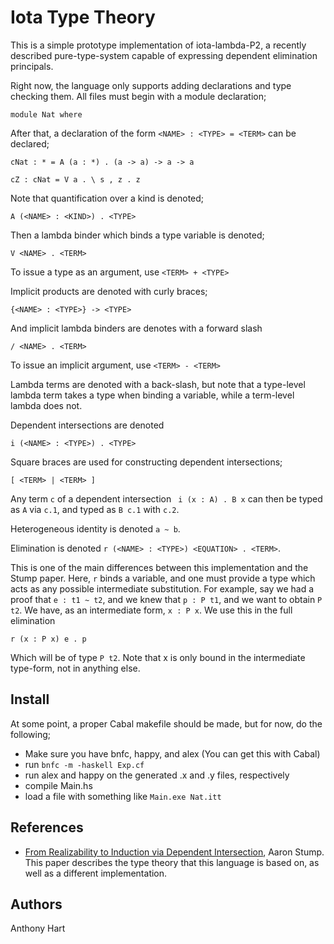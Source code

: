 Iota Type Theory
===================

This is a simple prototype implementation of iota-lambda-P2, a
recently described pure-type-system capable of expressing
dependent elimination principals.

Right now, the language only supports adding declarations
and type checking them. All files must begin with a module
declaration;

```
module Nat where
```

After that, a declaration of the form `<NAME> : <TYPE> = <TERM>`
can be declared;
```
cNat : * = A (a : *) . (a -> a) -> a -> a

cZ : cNat = V a . \ s , z . z
```

Note that quantification over a kind is denoted;
```
A (<NAME> : <KIND>) . <TYPE>
```

Then a lambda binder which binds a type variable is denoted;
```
V <NAME> . <TERM>
```

To issue a type as an argument, use ``<TERM> + <TYPE>``

Implicit products are denoted with curly braces;
```
{<NAME> : <TYPE>} -> <TYPE>
```

And implicit lambda binders are denotes with a forward slash
```
/ <NAME> . <TERM>
```

To issue an implicit argument, use `<TERM> - <TERM>`

Lambda terms are denoted with a back-slash, but note that a
type-level lambda term takes a type when binding a variable,
while a term-level lambda does not.

Dependent intersections are denoted
```
i (<NAME> : <TYPE>) . <TYPE>
```

Square braces are used for constructing dependent intersections;
```
[ <TERM> | <TERM> ]
```

Any term `c` of a dependent intersection  ` i (x : A) . B x` can
then be typed as `A` via `c.1`, and typed as `B c.1` with
`c.2`.

Heterogeneous identity is denoted `a ~ b`.

Elimination is denoted `r (<NAME> : <TYPE>) <EQUATION> . <TERM>`.

This is one of the main differences between this implementation and
the Stump paper. Here, `r` binds a variable, and one must provide a type
which acts as any possible intermediate substitution. For example, say
we had a proof that `e : t1 ~ t2`, and we knew that `p : P t1`, and we
want to obtain `P t2`. We have, as an intermediate form, `x : P x`.
We use this in the full elimination
```
r (x : P x) e . p
```

Which will be of type `P t2`. Note that x is only bound in the intermediate
type-form, not in anything else.


Install
-------

At some point, a proper Cabal makefile should be made, but
for now, do the following;

* Make sure you have bnfc, happy, and alex (You can get this with Cabal)
* run `bnfc -m -haskell Exp.cf`
* run alex and happy on the generated .x and .y files, respectively
* compile Main.hs
* load a file with something like `Main.exe Nat.itt`

References
--------------------

 * [From Realizability to Induction via Dependent Intersection](http://homepage.divms.uiowa.edu/~astump/papers/from-realizability-to-induction-aaron-stump.pdf), Aaron Stump. This
   paper describes the type theory that this language is based on, as well as a different implementation.

Authors
-------

Anthony Hart
